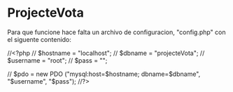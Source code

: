 # ProjecteVota

Para que funcione hace falta un archivo de configuracion, "config.php" con el siguente contenido:

//<?php
//	$hostname = "localhost";
//	$dbname = "projecteVota";
//	$username = "root";
//	$pass = "";

//	$pdo = new PDO ("mysql:host=$hostname; dbname=$dbname", "$username", "$pass");
//?>

